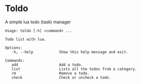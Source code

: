 # Toldo
A simple lua todo (task) manager

```console
Usage: toldo [-h] <command> ...

Todo list with lua.

Options:
   -h, --help            Show this help message and exit.

Commands:
   add                   Add a todo.
   list                  Lists all the todos from a category.
   rm                    Remove a todo.
   check                 Check or uncheck a todo.
```
